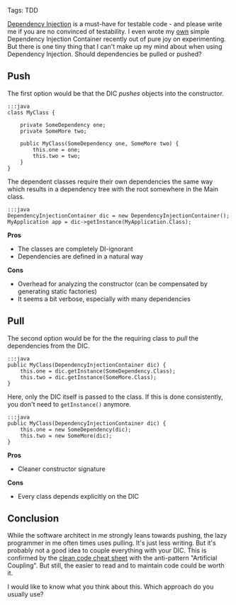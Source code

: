 Tags: TDD

[Dependency Injection][di] is a must-have for testable code - and please write me if you are no convinced of testability. I even wrote my [own][factory] simple Dependency Injection Container recently out of pure joy on experimenting. But there is one tiny thing that I can't make up my mind about when using Dependency Injection. Should dependencies be pulled or pushed?

[di]: http://www.martinfowler.com/articles/injection.html
[factory]: http://github.com/watoki/factory


## Push ##

The first option would be that the DIC *pushes* objects into the constructor.

	:::java
	class MyClass {

		private SomeDependency one;
		private SomeMore two;

		public MyClass(SomeDependency one, SomeMore two) {
			this.one = one;
			this.two = two;
		}
	}

The dependent classes require their own dependencies the same way which results in a dependency tree with the root somewhere in the Main class.

	:::java
	DependencyInjectionContainer dic = new DependencyInjectionContainer();
	MyApplication app = dic->getInstance(MyApplication.Class);

**Pros**

- The classes are completely DI-ignorant
- Dependencies are defined in a natural way

**Cons**

- Overhead for analyzing the constructor (can be compensated by generating static factories)
- It seems a bit verbose, especially with many dependencies

## Pull ##

The second option would be for the the requiring class to *pull* the dependencies from the DIC.

	:::java
	public MyClass(DependencyInjectionContainer dic) {
		this.one = dic.getInstance(SomeDependency.Class);
		this.two = dic.getInstance(SomeMore.Class);
	}

Here, only the DIC itself is passed to the class. If this is done consistently, you don't need to `getInstance()` anymore.

	:::java
	public MyClass(DependencyInjectionContainer dic) {
		this.one = new SomeDependency(dic);
		this.two = new SomeMore(dic);
	}

**Pros**

- Cleaner constructor signature

**Cons**

- Every class depends explicitly on the DIC


## Conclusion ##

While the software architect in me strongly leans towards pushing, the lazy programmer in me often times uses pulling. It's just less writing. But it's probably not a good idea to couple everything with your DIC. This is confirmed by the [clean code cheat sheet][clean] with the anti-pattern "Artificial Coupling". But still, the easier to read and to maintain code could be worth it.

I would like to know what you think about this. Which approach do you usually use?

[clean]: http://www.planetgeek.ch/wp-content/uploads/2011/02/Clean-Code-Cheat-Sheet-V1.3.pdf
